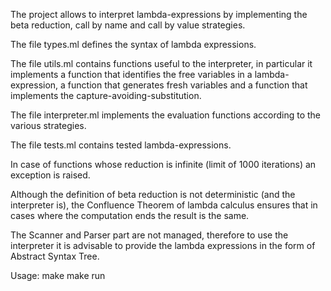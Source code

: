 The project allows to interpret lambda-expressions by implementing the beta reduction, call by name and call by value strategies.

The file types.ml defines the syntax of lambda expressions.

The file utils.ml contains functions useful to the interpreter, in particular it implements a function that identifies the free variables in a lambda-expression, a function that generates fresh variables and a function that implements the capture-avoiding-substitution.

The file interpreter.ml implements the evaluation functions according to the various strategies.

The file tests.ml contains tested lambda-expressions.

In case of functions whose reduction is infinite (limit of 1000 iterations) an exception is raised.

Although the definition of beta reduction is not deterministic (and the interpreter is), the Confluence Theorem of lambda calculus ensures that in cases where the computation ends the result is the same.

The Scanner and Parser part are not managed, therefore to use the interpreter it is advisable to provide the lambda expressions in the form of Abstract Syntax Tree.

Usage:
make
make run